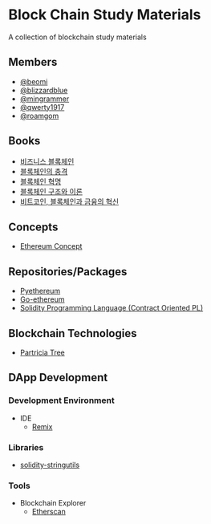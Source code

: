 # Block Chain Study Materials
A collection of blockchain study materials

## Members
- [@beomi](https://github.com/beomi)
- [@blizzardblue](https://github.com/blizzardblue)
- [@mingrammer](https://github.com/mingrammer)
- [@qwerty1917](https://github.com/qwerty1917)
- [@roamgom](https://github.com/roamgom)

## Books
- [비즈니스 블록체인](http://www.kyobobook.co.kr/product/detailViewKor.laf?ejkGb=KOR&mallGb=KOR&barcode=9788968483592&orderClick=LAG&Kc=)
- [블록체인의 충격](http://www.kyobobook.co.kr/product/detailViewKor.laf?ejkGb=KOR&mallGb=KOR&barcode=9788997383955&orderClick=LAG&Kc=)
- [블록체인 혁명](http://www.kyobobook.co.kr/product/detailViewKor.laf?ejkGb=KOR&mallGb=KOR&barcode=9788932473451&orderClick=LAH&Kc=)
- [블록체인 구조와 이론](http://www.kyobobook.co.kr/product/detailViewKor.laf?ejkGb=KOR&mallGb=KOR&barcode=9791158390662&orderClick=LAH&Kc=)
- [비트코인, 블록체인과 금융의 혁신](http://www.kyobobook.co.kr/product/detailViewKor.laf?ejkGb=KOR&mallGb=KOR&barcode=9788976418883&orderClick=LAH&Kc=)

## Concepts
- [Ethereum Concept](https://github.com/ethereum/wiki/wiki/%5BKorean%5D-White-Paper)

## Repositories/Packages
- [Pyethereum](https://github.com/ethereum/pyethereum)
- [Go-ethereum](https://github.com/ethereum/go-ethereum)
- [Solidity Programming Language (Contract Oriented PL)](https://github.com/ethereum/solidity)

## Blockchain Technologies
- [Partricia Tree](https://github.com/ethereum/wiki/wiki/Patricia-Tree)

## DApp Development
### Development Environment
- IDE
  - [Remix](https://ethereum.github.io/browser-solidity)
### Libraries
- [solidity-stringutils](https://github.com/Arachnid/solidity-stringutils)
### Tools
- Blockchain Explorer
  - [Etherscan](https://etherscan.io)
